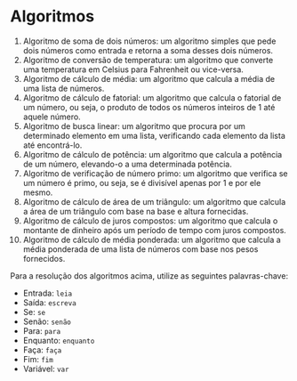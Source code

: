 # Algoritmos

1. Algoritmo de soma de dois números: um algoritmo simples que pede dois números como entrada e retorna a soma desses
   dois números.
2. Algoritmo de conversão de temperatura: um algoritmo que converte uma temperatura em Celsius para Fahrenheit ou
   vice-versa.
3. Algoritmo de cálculo de média: um algoritmo que calcula a média de uma lista de números.
4. Algoritmo de cálculo de fatorial: um algoritmo que calcula o fatorial de um número, ou seja, o produto de todos os
   números inteiros de 1 até aquele número.
5. Algoritmo de busca linear: um algoritmo que procura por um determinado elemento em uma lista, verificando cada
   elemento da lista até encontrá-lo.
6. Algoritmo de cálculo de potência: um algoritmo que calcula a potência de um número, elevando-o a uma determinada
   potência.
7. Algoritmo de verificação de número primo: um algoritmo que verifica se um número é primo, ou seja, se é divisível
   apenas por 1 e por ele mesmo.
8. Algoritmo de cálculo de área de um triângulo: um algoritmo que calcula a área de um triângulo com base na base e
   altura fornecidas.
9. Algoritmo de cálculo de juros compostos: um algoritmo que calcula o montante de dinheiro após um período de tempo com
   juros compostos.
10. Algoritmo de cálculo de média ponderada: um algoritmo que calcula a média ponderada de uma lista de números com base
    nos pesos fornecidos.

Para a resolução dos algoritmos acima, utilize as seguintes palavras-chave:

- Entrada: `leia`
- Saída: `escreva`
- Se: `se`
- Senão: `senão`
- Para: `para`
- Enquanto: `enquanto`
- Faça: `faça`
- Fim: `fim`
- Variável: `var`
